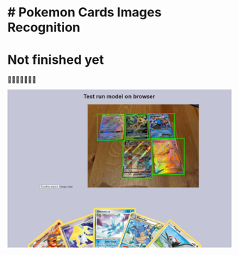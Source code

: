 # # Pokemon Cards Images Recognition

# Not finished yet
  🔨🚧🔨🚧🔨🚧🔨

![teste](images/model_on_brownser.png)
